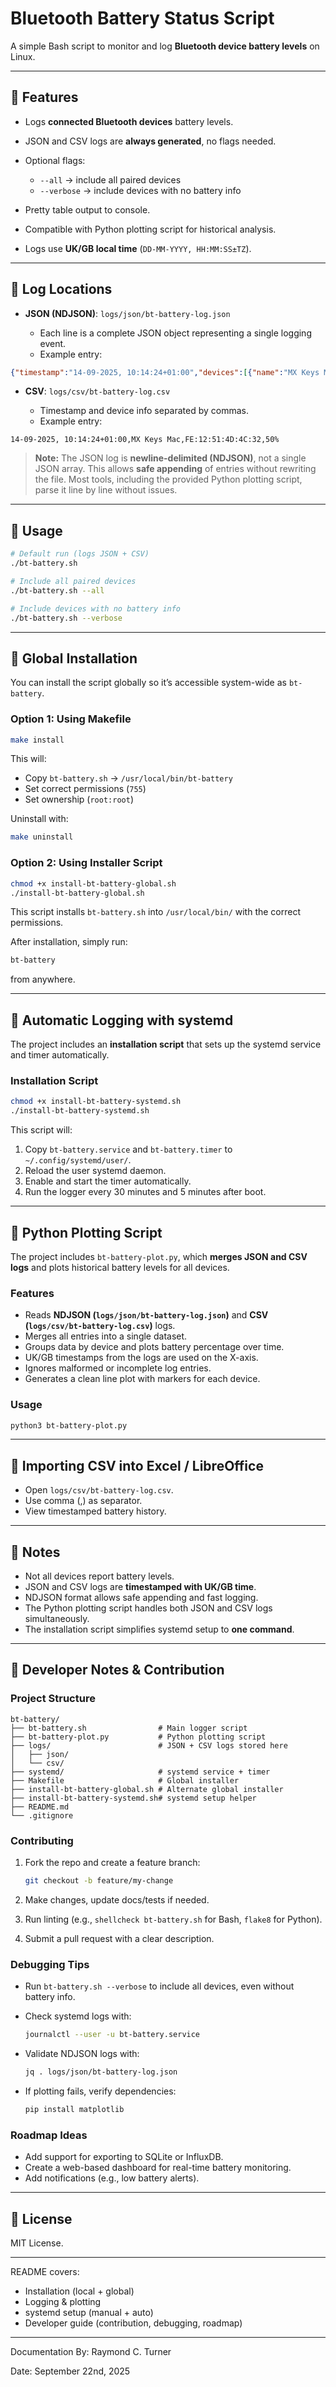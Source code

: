 # Bluetooth Battery Status Script

A simple Bash script to monitor and log **Bluetooth device battery levels** on Linux.

---

## 🔹 Features

* Logs **connected Bluetooth devices** battery levels.
* JSON and CSV logs are **always generated**, no flags needed.
* Optional flags:

  * `--all` → include all paired devices
  * `--verbose` → include devices with no battery info
* Pretty table output to console.
* Compatible with Python plotting script for historical analysis.
* Logs use **UK/GB local time** (`DD-MM-YYYY, HH:MM:SS±TZ`).

---

## 🔹 Log Locations

* **JSON (NDJSON)**: `logs/json/bt-battery-log.json`

  * Each line is a complete JSON object representing a single logging event.
  * Example entry:

```json
{"timestamp":"14-09-2025, 10:14:24+01:00","devices":[{"name":"MX Keys Mac","mac":"FE:12:51:4D:4C:32","battery":"50%"}]}
```

* **CSV**: `logs/csv/bt-battery-log.csv`

  * Timestamp and device info separated by commas.
  * Example entry:

```
14-09-2025, 10:14:24+01:00,MX Keys Mac,FE:12:51:4D:4C:32,50%
```

> **Note:** The JSON log is **newline-delimited (NDJSON)**, not a single JSON array. This allows **safe appending** of entries without rewriting the file. Most tools, including the provided Python plotting script, parse it line by line without issues.

---

## 🔹 Usage

```bash
# Default run (logs JSON + CSV)
./bt-battery.sh

# Include all paired devices
./bt-battery.sh --all

# Include devices with no battery info
./bt-battery.sh --verbose
```

---

## 🔹 Global Installation

You can install the script globally so it’s accessible system-wide as `bt-battery`.

### Option 1: Using Makefile

```bash
make install
```

This will:

* Copy `bt-battery.sh` → `/usr/local/bin/bt-battery`
* Set correct permissions (`755`)
* Set ownership (`root:root`)

Uninstall with:

```bash
make uninstall
```

### Option 2: Using Installer Script

```bash
chmod +x install-bt-battery-global.sh
./install-bt-battery-global.sh
```

This script installs `bt-battery.sh` into `/usr/local/bin/` with the correct permissions.

After installation, simply run:

```bash
bt-battery
```

from anywhere.

---

## 🔹 Automatic Logging with systemd

The project includes an **installation script** that sets up the systemd service and timer automatically.

### Installation Script

```bash
chmod +x install-bt-battery-systemd.sh
./install-bt-battery-systemd.sh
```

This script will:

1. Copy `bt-battery.service` and `bt-battery.timer` to `~/.config/systemd/user/`.
2. Reload the user systemd daemon.
3. Enable and start the timer automatically.
4. Run the logger every 30 minutes and 5 minutes after boot.

---

## 🔹 Python Plotting Script

The project includes `bt-battery-plot.py`, which **merges JSON and CSV logs** and plots historical battery levels for all devices.

### Features

* Reads **NDJSON (`logs/json/bt-battery-log.json`)** and **CSV (`logs/csv/bt-battery-log.csv`)** logs.
* Merges all entries into a single dataset.
* Groups data by device and plots battery percentage over time.
* UK/GB timestamps from the logs are used on the X-axis.
* Ignores malformed or incomplete log entries.
* Generates a clean line plot with markers for each device.

### Usage

```bash
python3 bt-battery-plot.py
```

---

## 🔹 Importing CSV into Excel / LibreOffice

* Open `logs/csv/bt-battery-log.csv`.
* Use comma (,) as separator.
* View timestamped battery history.

---

## 🔹 Notes

* Not all devices report battery levels.
* JSON and CSV logs are **timestamped with UK/GB time**.
* NDJSON format allows safe appending and fast logging.
* The Python plotting script handles both JSON and CSV logs simultaneously.
* The installation script simplifies systemd setup to **one command**.

---

## 🔹 Developer Notes & Contribution

### Project Structure

```
bt-battery/
├── bt-battery.sh                # Main logger script
├── bt-battery-plot.py           # Python plotting script
├── logs/                        # JSON + CSV logs stored here
│   ├── json/
│   └── csv/
├── systemd/                     # systemd service + timer
├── Makefile                     # Global installer
├── install-bt-battery-global.sh # Alternate global installer
├── install-bt-battery-systemd.sh# systemd setup helper
├── README.md
└── .gitignore
```

### Contributing

1. Fork the repo and create a feature branch:

   ```bash
   git checkout -b feature/my-change
   ```
2. Make changes, update docs/tests if needed.
3. Run linting (e.g., `shellcheck bt-battery.sh` for Bash, `flake8` for Python).
4. Submit a pull request with a clear description.

### Debugging Tips

* Run `bt-battery.sh --verbose` to include all devices, even without battery info.
* Check systemd logs with:

  ```bash
  journalctl --user -u bt-battery.service
  ```
* Validate NDJSON logs with:

  ```bash
  jq . logs/json/bt-battery-log.json
  ```
* If plotting fails, verify dependencies:

  ```bash
  pip install matplotlib
  ```

### Roadmap Ideas

* Add support for exporting to SQLite or InfluxDB.
* Create a web-based dashboard for real-time battery monitoring.
* Add notifications (e.g., low battery alerts).

---

## 🔹 License

MIT License.

---

README covers:

* Installation (local + global)
* Logging & plotting
* systemd setup (manual + auto)
* Developer guide (contribution, debugging, roadmap)


---

Documentation By: Raymond C. Turner

Date: September 22nd, 2025

